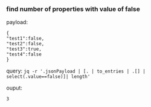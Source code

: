 
### find number of properties with value of false

payload: 
```
{
"test1":false,
"test2":false,
"test3":true,
"test4":false
}
```
query:
```jq -r '.jsonPayload | [. | to_entries | .[] | select(.value==false)]| length' ```

ouput: 
```
3
```
